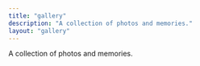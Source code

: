 ```yaml
---
title: "gallery"
description: "A collection of photos and memories."
layout: "gallery"
---
```


A collection of photos and memories.